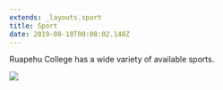 ```yaml
---
extends: _layouts.sport
title: Sport
date: 2019-08-10T00:08:02.148Z
---
```

Ruapehu College has a wide variety of available sports.

![](https://res.cloudinary.com/ruapehu-college/image/upload/v1573523167/IMG-2696_n5iycx.jpg)
